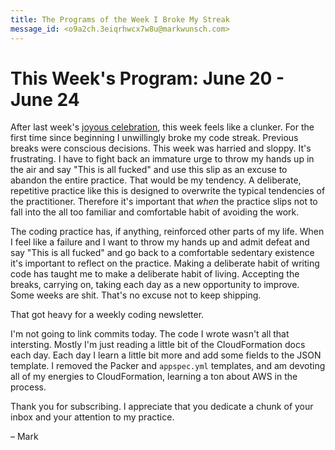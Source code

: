 ```yaml
---
title: The Programs of the Week I Broke My Streak
message_id: <o9a2ch.3eiqrhwcx7w8u@markwunsch.com>
---
```


This Week's Program: June 20 - June 24
======================================

After last week's [joyous celebration][last-week], this week feels
like a clunker. For the first time since beginning I unwillingly broke
my code streak. Previous breaks were conscious decisions. This week
was harried and sloppy. It's frustrating. I have to fight back an
immature urge to throw my hands up in the air and say "This is all
fucked" and use this slip as an excuse to abandon the entire
practice. That would be my tendency. A deliberate, repetitive practice
like this is designed to overwrite the typical tendencies of the
practitioner. Therefore it's important that _when_ the practice slips
not to fall into the all too familiar and comfortable habit of
avoiding the work.

The coding practice has, if anything, reinforced other parts of my
life. When I feel like a failure and I want to throw my hands up and
admit defeat and say "This is all fucked" and go back to a comfortable
sedentary existence it's important to reflect on the practice. Making
a deliberate habit of writing code has taught me to make a deliberate
habit of living. Accepting the breaks, carrying on, taking each day as
a new opportunity to improve. Some weeks are shit. That's no excuse
not to keep shipping.

That got heavy for a weekly coding newsletter.

I'm not going to link commits today. The code I wrote wasn't all that
intersting. Mostly I'm just reading a little bit of the CloudFormation
docs each day. Each day I learn a little bit more and add some fields
to the JSON template. I removed the Packer and `appspec.yml`
templates, and am devoting all of my energies to CloudFormation,
learning a ton about AWS in the process.

Thank you for subscribing. I appreciate that you dedicate a chunk of
your inbox and your attention to my practice.

– Mark

[last-week]: http://www.markwunsch.com/tinyletter/2016/06/a_year_of_code.html

